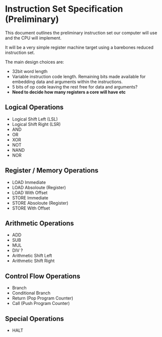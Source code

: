 
Instruction Set Specification (Preliminary)
===============================================================================

This document outlines the preliminary instruction set our computer will use
and the CPU will implement.

It will be a very simple register machine target using a barebones reduced
instruction set.

The main design choices are:
- 32bit word length
- Variable instruction code length. Remaining bits made available for
  embedding data and arguments within the instructions.
- 5 bits of op code leaving the rest free for data and arguments?
- **Need to decide how many registers a core will have etc**

Logical Operations
-------------------------------------------------------------------------------
- Logical Shift Left (LSL)
- Logical Shift Right (LSR)
- AND
- OR
- XOR
- NOT
- NAND
- NOR

Register / Memory Operations
--------------------------------------------------------------------------------
- LOAD Immediate
- LOAD Absoloute (Register)
- LOAD With Offset
- STORE Immediate
- STORE Absoloute (Register)
- STORE With Offset

Arithmetic Operations
-------------------------------------------------------------------------------
- ADD
- SUB
- MUL
- DIV ?
- Arithmetic Shift Left
- Arithmetic Shift Right

Control Flow Operations
-------------------------------------------------------------------------------
- Branch
- Conditional Branch
- Return (Pop Program Counter)
- Call (Push Program Counter)

Special Operations
-------------------------------------------------------------------------------
- HALT
